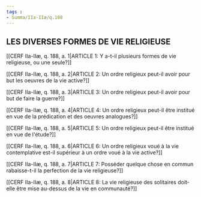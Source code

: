 ```yaml
---
tags : 
- Summa/IIa-IIæ/q.188
---
```


## LES DIVERSES FORMES DE VIE RELIGIEUSE

[[CERF IIa-IIæ, q. 188, a. 1|ARTICLE 1: Y a-t-il plusieurs formes de vie religieuse, ou une seule?]]

[[CERF IIa-IIæ, q. 188, a. 2|ARTICLE 2: Un ordre religieux peut-il avoir pour but les oeuvres de la vie active?]]

[[CERF IIa-IIæ, q. 188, a. 3|ARTICLE 3: Un ordre religieux peut-il avoir pour but de faire la guerre?]]

[[CERF IIa-IIæ, q. 188, a. 4|ARTICLE 4: Un ordre religieux peut-il être institué en vue de la prédication et des oeuvres analogues?]]

[[CERF IIa-IIæ, q. 188, a. 5|ARTICLE 5: Un ordre religieux peut-il être institué en vue de l'étude?]]

[[CERF IIa-IIæ, q. 188, a. 6|ARTICLE 6: Un ordre religieux voué à la vie contemplative est-il supérieur à un ordre voué à la vie active?]]

[[CERF IIa-IIæ, q. 188, a. 7|ARTICLE 7: Posséder quelque chose en commun rabaisse-t-il la perfection de la vie religieuse?]]

[[CERF IIa-IIæ, q. 188, a. 8|ARTICLE 8: La vie religieuse des solitaires doit-elle être mise au-dessus de la vie en communauté?]]

